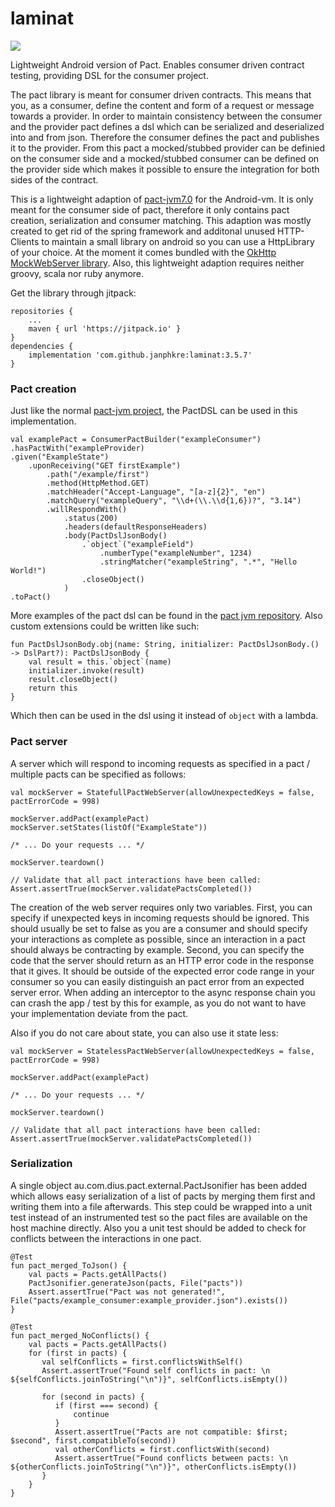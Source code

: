 # laminat

[![](https://jitpack.io/v/janphkre/laminat.svg)](https://jitpack.io/#janphkre/laminat)

Lightweight Android version of Pact. Enables consumer driven contract testing, providing DSL for the consumer project.

The pact library is meant for consumer driven contracts. This means that you, as a consumer, define the content and form of a request or message towards a provider.
In order to maintain consistency between the consumer and the provider pact defines a dsl which can be serialized and deserialized into and from json.
Therefore the consumer defines the pact and publishes it to the provider.
From this pact a mocked/stubbed provider can be definied on the consumer side and a mocked/stubbed consumer can be defined on the provider side which makes it possible to ensure the integration for both sides of the contract.

This is a lightweight adaption of [pact-jvm7.0][2] for the Android-vm. It is only meant for the consumer side of pact,
therefore it only contains pact creation, serialization and consumer matching. This adaption was mostly created to get rid of the spring framework and additonal unused HTTP-Clients to maintain a small library on android so you can use a HttpLibrary of your choice. At the moment it comes bundled with the [OkHttp MockWebServer library][1].
Also, this lightweight adaption requires neither groovy, scala nor ruby anymore.

Get the library through jitpack:
```
repositories {
    ...
    maven { url 'https://jitpack.io' }
}
dependencies {
    implementation 'com.github.janphkre:laminat:3.5.7'
}
```

### Pact creation
Just like the normal [pact-jvm project][2], the PactDSL can be used in this implementation.

```
val examplePact = ConsumerPactBuilder("exampleConsumer")
.hasPactWith("exampleProvider)
.given("ExampleState")
    .uponReceiving("GET firstExample")
        .path("/example/first")
        .method(HttpMethod.GET)
        .matchHeader("Accept-Language", "[a-z]{2}", "en")
        .matchQuery("exampleQuery", "\\d+(\\.\\d{1,6})?", "3.14")
        .willRespondWith()
            .status(200)
            .headers(defaultResponseHeaders)
            .body(PactDslJsonBody()
                .`object`("exampleField")
                    .numberType("exampleNumber", 1234)
                    .stringMatcher("exampleString", ".*", "Hello World!")
                .closeObject()
            )
.toPact()
```

More examples of the pact dsl can be found in the [pact jvm repository][2].
Also custom extensions could be written like such:

```
fun PactDslJsonBody.obj(name: String, initializer: PactDslJsonBody.() -> DslPart?): PactDslJsonBody {
    val result = this.`object`(name)
    initializer.invoke(result)
    result.closeObject()
    return this
}
```

Which then can be used in the dsl using it instead of `object` with a lambda.

### Pact server

A server which will respond to incoming requests as specified in a pact / multiple pacts can be specified as follows:

```
val mockServer = StatefullPactWebServer(allowUnexpectedKeys = false, pactErrorCode = 998)

mockServer.addPact(examplePact)
mockServer.setStates(listOf("ExampleState"))

/* ... Do your requests ... */

mockServer.teardown()

// Validate that all pact interactions have been called:
Assert.assertTrue(mockServer.validatePactsCompleted())
```

The creation of the web server requires only two variables.
First, you can specify if unexpected keys in incoming requests should be ignored. This should usually be set to false as you are a consumer
and should specify your interactions as complete as possible, since an interaction in a pact should always be contracting by example.
Second, you can specify the code that the server should return as an HTTP error code in the response that it gives.
It should be outside of the expected error code range in your consumer so you can easily distinguish an pact error from an expected server error.
When adding an interceptor to the async response chain you can crash the app / test by this for example, as you do not want to have your implementation deviate from the pact.

Also if you do not care about state, you can also use it state less:

```
val mockServer = StatelessPactWebServer(allowUnexpectedKeys = false, pactErrorCode = 998)

mockServer.addPact(examplePact)

/* ... Do your requests ... */

mockServer.teardown()

// Validate that all pact interactions have been called:
Assert.assertTrue(mockServer.validatePactsCompleted())
```

### Serialization
A single object au.com.dius.pact.external.PactJsonifier has been added which allows easy serialization of a list of pacts by merging them first and writing them into a file afterwards.
This step could be wrapped into a unit test instead of an instrumented test so the pact files are available on the host machine directly.
Also you a unit test should be added to check for conflicts between the interactions in one pact.

```
@Test
fun pact_merged_ToJson() {
    val pacts = Pacts.getAllPacts()
    PactJsonifier.generateJson(pacts, File("pacts"))
    Assert.assertTrue("Pact was not generated!", File("pacts/example_consumer:example_provider.json").exists())
}

@Test
fun pact_merged_NoConflicts() {
    val pacts = Pacts.getAllPacts()
    for (first in pacts) {
       val selfConflicts = first.conflictsWithSelf()
       Assert.assertTrue("Found self conflicts in pact: \n ${selfConflicts.joinToString("\n")}", selfConflicts.isEmpty())

       for (second in pacts) {
          if (first === second) {
              continue
          }
          Assert.assertTrue("Pacts are not compatible: $first; $second", first.compatibleTo(second))
          val otherConflicts = first.conflictsWith(second)
          Assert.assertTrue("Found conflicts between pacts: \n ${otherConflicts.joinToString("\n")}", otherConflicts.isEmpty())
       }
    }
}
```

[1]: https://github.com/square/okhttp
[2]: https://github.com/DiUS/pact-jvm/tree/v3.5.x-jre7
